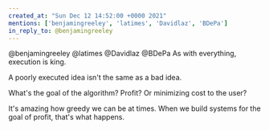```yaml
---
created_at: "Sun Dec 12 14:52:00 +0000 2021"
mentions: ['benjamingreeley', 'latimes', 'Davidlaz', 'BDePa']
in_reply_to: @benjamingreeley
---
```


@benjamingreeley @latimes @Davidlaz @BDePa As with everything, execution is king. 

A poorly executed idea isn't the same as a bad idea.

What's the goal of the algorithm? Profit? Or minimizing cost to the user?

It's amazing how greedy we can be at times. When we build systems for the goal of profit, that's what happens.